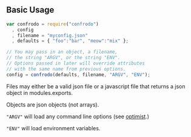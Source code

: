 
## Basic Usage

```javascript
var confrodo = require("confrodo")
  , config
  , filename = "myconfig.json"
  , defaults = { "foo":"bar", "meow":"mix" };

// You may pass in an object, a filename,
// the string "ARGV", or the string "ENV".
// Options passed in later will override attributes
// with the same name from previous options.
config = confrodo(defaults, filename, "ARGV", "ENV");

```

Files may either be a valid json file or a javascript
file that returns a json object in modules.exports.

Objects are json objects (not arrays).

`"ARGV"` will load any command line options (see [optimist](https://github.com/substack/node-optimist).)

`"ENV"` will load environment variables.
